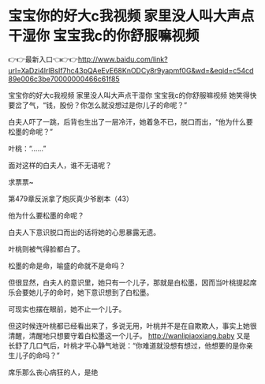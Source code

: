 # 宝宝你的好大c我视频 家里没人叫大声点干湿你 宝宝我c的你舒服嘛视频

👉👉最新入口👈👉👉http://www.baidu.com/link?url=XaDzi4lrlBsIf7hc43pQAeEvE68KnODCy8r9yapmf0G&wd=&eqid=c54cd89e006c3be70000000466c61f85

宝宝你的好大c我视频 家里没人叫大声点干湿你 宝宝我c的你舒服嘛视频
她笑得快要岔了气，“钱，股份？你怎么就没想过是你儿子的命呢？”

白夫人吓了一跳，后背也生出了一层冷汗，她着急不已，脱口而出，“他为什么要松墨的命呢？”

叶桃：“……”

面对这样的白夫人，谁不无语呢？

求票票~

第479章反派拿了炮灰真少爷剧本（43）

他为什么要松墨的命呢？

白夫人下意识脱口而出的话将她的心思暴露无遗。

叶桃则被气得脸都白了。

松墨的命是命，喻盛的命就不是命吗？

但很显然，白夫人的意识里，她只有一个儿子，那就是白松墨，因而当叶桃提起席乐会要她儿子的命时，她下意识想到了白松墨。

可现实也摆在眼前，她不止一个儿子。

但这时候连叶桃都已经看出来了，多说无用，叶桃并不是在自欺欺人，事实上她很清醒，清醒地只想要守着白松墨这一个儿子。
http://wanlipiaoxiang.baby
又是长舒了几口气后，叶桃才平心静气地说：“你难道就没想有想过，他想要的是你亲生儿子的命吗？”

席乐那么丧心病狂的人，是绝
